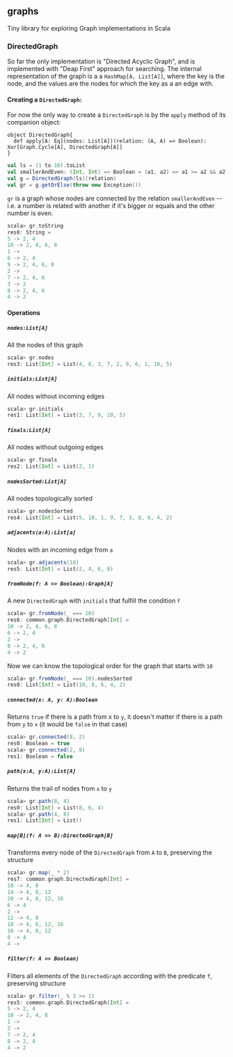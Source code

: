 ## graphs

Tiny library for exploring Graph implementations in Scala

### DirectedGraph
So far the only implementation is "Directed Acyclic Graph", and is implemented with "Deap First" approach for searching. The internal representation of the graph is a a `HashMap[A, List[A]]`, where the key is the node, and the values are the nodes for which the key as a an edge with.

#### Creating a `DirectedGraph`: 
For now the only way to create a `DirectedGraph` is by the `apply` method of its companion object:
```
object DirectedGraph{
  def apply[A: Eq](nodes: List[A])(relation: (A, A) => Boolean): Xor[Graph.Cycle[A], DirectedGraph[A]]
}
```

```scala
val ls = (1 to 10).toList
val smallerAndEven: (Int, Int) => Boolean = (a1, a2) => a1 >= a2 && a2 % 2 == 0 
val g = DirectedGraph(ls)(relation)
val gr = g.getOrElse(throw new Exception())
```

`gr` is a graph whose nodes are connected by the relation `smallerAndEven` -- i.e. a number is related with another if it's bigger or equals and the other number is even.

```scala
scala> gr.toString
res0: String =
5 -> 2, 4
10 -> 2, 4, 6, 8
1 ->
6 -> 2, 4
9 -> 2, 4, 6, 8
2 ->
7 -> 2, 4, 6
3 -> 2
8 -> 2, 4, 6
4 -> 2
```

#### Operations

##### `nodes:List[A]` 
All the nodes of this graph
```scala
scala> gr.nodes
res3: List[Int] = List(4, 8, 3, 7, 2, 9, 6, 1, 10, 5)
```

##### `initials:List[A]` 
All nodes without incoming edges
```scala
scala> gr.initials
res1: List[Int] = List(3, 7, 9, 10, 5)
```

##### `finals:List[A]` 
All nodes without outgoing edges
```scala
scala> gr.finals
res2: List[Int] = List(2, 1)
```


##### `nodesSorted:List[A]`
All nodes topologically sorted
```scala
scala> gr.nodesSorted
res4: List[Int] = List(5, 10, 1, 9, 7, 3, 8, 6, 4, 2)
```

##### `adjacents(a:A):List[a]`
Nodes with an incoming edge from `a`
```scala
scala> gr.adjacents(10)
res5: List[Int] = List(2, 4, 6, 8)
```

##### `fromNode(f: A => Boolean):Graph[A]`
A new `DirectedGraph` with `initials` that fulfill the condition `f`
```scala
scala> gr.fromNode(_ === 10)
res6: common.graph.DirectedGraph[Int] =
10 -> 2, 4, 6, 8
6 -> 2, 4
2 ->
8 -> 2, 4, 6
4 -> 2
```

Now we can know the topological order for the graph that starts with `10`
```scala
scala> gr.fromNode(_ === 10).nodesSorted
res0: List[Int] = List(10, 8, 6, 4, 2)
```

##### `connected(x: A, y: A):Boolean`
Returns `true` if there is a path from x to `y`, it doesn't matter if there is a path from `y` to `x` (it would be `false` in that case) 
```scala
scala> gr.connected(8, 2)
res0: Boolean = true
scala> gr.connected(2, 8)
res1: Boolean = false
```

##### `path(x:A, y:A):List[A]`
Returns the trail of nodes from `x` to `y`
```scala
scala> gr.path(8, 4)
res0: List[Int] = List(8, 6, 4)
scala> gr.path(4, 8)
res1: List[Int] = List()
```

##### `map[B](f: A => B):DirectedGraph[B]`
Transforms every node of the `DirectedGraph` from `A` to `B`, preserving the structure
```scala
scala> gr.map(_ * 2)
res7: common.graph.DirectedGraph[Int] =
10 -> 4, 8
14 -> 4, 8, 12
20 -> 4, 8, 12, 16
6 -> 4
2 ->
12 -> 4, 8
18 -> 4, 8, 12, 16
16 -> 4, 8, 12
8 -> 4
4 ->
```

##### `filter(f: A => Boolean)`
Filters all elements of the `DirectedGraph` according with the predicate `f`, preserving structure
```scala
scala> gr.filter(_ % 3 >= 1)
res5: common.graph.DirectedGraph[Int] =
5 -> 2, 4
10 -> 2, 4, 8
1 ->
2 ->
7 -> 2, 4
8 -> 2, 4
4 -> 2
```


